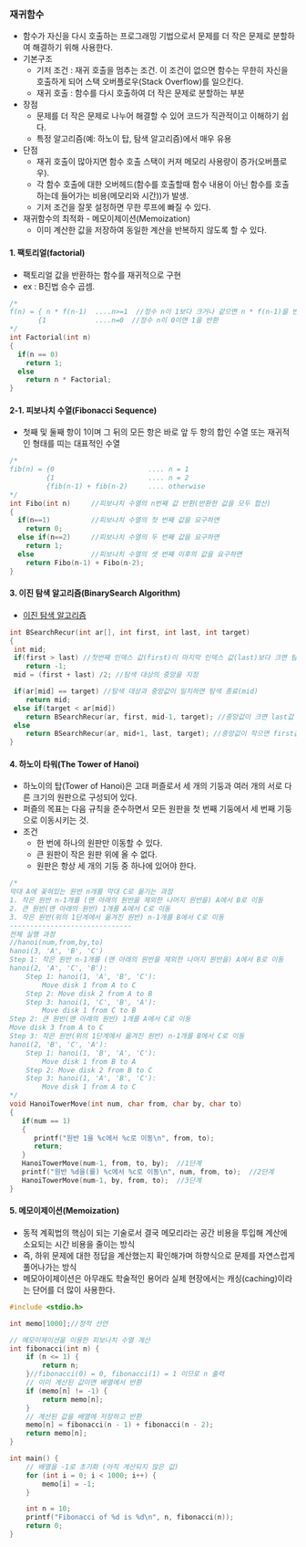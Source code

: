 ### 재귀함수
* 함수가 자신을 다시 호출하는 프로그래밍 기법으로서 문제를 더 작은 문제로 분할하여 해결하기 위해 사용한다.
* 기본구조
  * 기저 조건 : 재귀 호출을 멈추는 조건. 이 조건이 없으면 함수는 무한히 자신을 호출하게 되어 스택 오버플로우(Stack Overflow)를 일으킨다.
  * 재귀 호출 : 함수를 다시 호출하여 더 작은 문제로 분할하는 부분
* 장점
  * 문제를 더 작은 문제로 나누어 해결할 수 있어 코드가 직관적이고 이해하기 쉽다.
  * 특정 알고리즘(예: 하노이 탑, 탐색 알고리즘)에서 매우 유용
* 단점
  * 재귀 호출이 많아지면 함수 호출 스택이 커져 메모리 사용량이 증가(오버플로우).
  * 각 함수 호출에 대한 오버헤드(함수를 호출할때 함수 내용이 아닌 함수를 호출하는데 들어가는 비용(메모리와 시간))가 발생.
  * 기저 조건을 잘못 설정하면 무한 루프에 빠질 수 있다.
* 재귀함수의 최적화 - 메모이제이션(Memoization)
  * 이미 계산한 값을 저장하여 동일한 계산을 반복하지 않도록 할 수 있다.

#### 1. 팩토리얼(factorial)
* 팩토리얼 값을 반환하는 함수를 재귀적으로 구현
* ex : B진법 승수 곱셈.

```cpp
/*
f(n) = { n * f(n-1)  ....n>=1  //정수 n이 1보다 크거나 같으면 n * f(n-1)을 반환
       {1            ....n=0  //정수 n이 0이면 1을 반환
*/
int Factorial(int n)
{
  if(n == 0)
    return 1;
  else
    return n * Factorial;
}
```
 
#### 2-1. 피보나치 수열(Fibonacci Sequence)
* 첫째 및 둘째 항이 1이며 그 뒤의 모든 항은 바로 앞 두 항의 합인 수열 또는 재귀적인 형태를 띠는 대표적인 수열

```cpp
/*
fib(n) = {0                       .... n = 1
         {1                       .... n = 2
         {fib(n-1) + fib(n-2)     .... otherwise
*/
int Fibo(int n)     //피보나치 수열의 n번째 값 반환(반환한 값을 모두 합산)
{
  if(n==1)          //피보나치 수열의 첫 번째 값을 요구하면
    return 0;
  else if(n==2)     //피보나치 수열의 두 번째 값을 요구하면
    return 1;
  else              //피보나치 수열의 셋 번째 이후의 값을 요구하면
    return Fibo(n-1) + Fibo(n-2);
}
```


#### 3. 이진 탐색 알고리즘(BinarySearch Algorithm)
* [이진 탐색 알고리즘](https://github.com/YouAndMeToo3323/TIL/blob/main/%EC%9E%90%EB%A3%8C%EA%B5%AC%EC%A1%B0/learn/%EC%9E%90%EB%A3%8C%EA%B5%AC%EC%A1%B0%EC%99%80_%EC%95%8C%EA%B3%A0%EB%A6%AC%EC%A6%98.md#2-2-%EC%9D%B4%EC%A7%84-%ED%83%90%EC%83%89-%EC%95%8C%EA%B3%A0%EB%A6%AC%EC%A6%98binary-search-algorithm)
```cpp
int BSearchRecur(int ar[], int first, int last, int target)
{
 int mid;
 if(first > last) //첫번째 인덱스 값(first)이 마지막 인덱스 값(last)보다 크면 탐색 실패(-1)
    return -1;
 mid = (first + last) /2; //탐색 대상의 중앙을 지정

 if(ar[mid] == target) //탐색 대상과 중앙값이 일치하면 탐색 종료(mid)
    return mid;
 else if(target < ar[mid])
    return BSearchRecur(ar, first, mid-1, target); //중앙값이 크면 last값 수정
 else
    return BSearchRecur(ar, mid+1, last, target); //중앙값이 작으면 first값 수정
}
```

#### 4. 하노이 타워(The Tower of Hanoi)
* 하노이의 탑(Tower of Hanoi)은 고대 퍼즐로서 세 개의 기둥과 여러 개의 서로 다른 크기의 원판으로 구성되어 있다.
* 퍼즐의 목표는 다음 규칙을 준수하면서 모든 원판을 첫 번째 기둥에서 세 번째 기둥으로 이동시키는 것.
* 조건
  * 한 번에 하나의 원판만 이동할 수 있다.
  * 큰 원판이 작은 원판 위에 올 수 없다.
  * 원판은 항상 세 개의 기둥 중 하나에 있어야 한다.

```cpp
/*
막대 A에 꽂혀있는 원반 n개를 막대 C로 옮기는 과정
1. 작은 원반 n-1개를 (맨 아래의 원반을 제외한 나머지 원반을) A에서 B로 이동
2. 큰 원반(맨 아래의 원반) 1개를 A에서 C로 이동
3. 작은 원반(위의 1단계에서 옮겨진 원반) n-1개를 B에서 C로 이동
------------------------------
전체 실행 과정
//hanoi(num,from,by,to)
hanoi(3, 'A', 'B', 'C')
Step 1: 작은 원반 n-1개를 (맨 아래의 원반을 제외한 나머지 원반을) A에서 B로 이동
hanoi(2, 'A', 'C', 'B'):
    Step 1: hanoi(1, 'A', 'B', 'C'):
        Move disk 1 from A to C
    Step 2: Move disk 2 from A to B
    Step 3: hanoi(1, 'C', 'B', 'A'):
        Move disk 1 from C to B
Step 2: 큰 원반(맨 아래의 원반) 1개를 A에서 C로 이동
Move disk 3 from A to C
Step 3: 작은 원반(위의 1단계에서 옮겨진 원반) n-1개를 B에서 C로 이동
hanoi(2, 'B', 'C', 'A'):
    Step 1: hanoi(1, 'B', 'A', 'C'):
        Move disk 1 from B to A
    Step 2: Move disk 2 from B to C
    Step 3: hanoi(1, 'A', 'B', 'C'):
        Move disk 1 from A to C
*/
void HanoiTowerMove(int num, char from, char by, char to)
{
   if(num == 1)
   {
      printf("원반 1을 %c에서 %c로 이동\n", from, to);
      return;
   }
   HanoiTowerMove(num-1, from, to, by);  //1단계
   printf("원반 %d을(를) %c에서 %c로 이동\n", num, from, to);  //2단계
   HanoiTowerMove(num-1, by, from, to);  //3단계
}
```

#### 5. 메모이제이션(Memoization)
* 동적 계획법의 핵심이 되는 기술로서 결국 메모리라는 공간 비용을 투입해 계산에 소요되는 시간 비용을 줄이는 방식
* 즉, 하위 문제에 대한 정답을 계산했는지 확인해가며 하향식으로 문제를 자연스럽게 풀어나가는 방식
* 메모아이제이션은 아무래도 학술적인 용어라 실제 현장에서는 캐싱(caching)이라는 단어를 더 많이 사용한다.

```cpp
#include <stdio.h>

int memo[1000];//정적 선언

// 메모이제이션을 이용한 피보나치 수열 계산
int fibonacci(int n) {
    if (n <= 1) {
        return n;
    }//fibonacci(0) = 0, fibonacci(1) = 1 이므로 n 출력
    // 이미 계산된 값이면 배열에서 반환
    if (memo[n] != -1) {
        return memo[n];
    }
    // 계산된 값을 배열에 저장하고 반환
    memo[n] = fibonacci(n - 1) + fibonacci(n - 2);
    return memo[n];
}

int main() {
    // 배열을 -1로 초기화 (아직 계산되지 않은 값)
    for (int i = 0; i < 1000; i++) {
        memo[i] = -1;
    }

    int n = 10;
    printf("Fibonacci of %d is %d\n", n, fibonacci(n));
    return 0;
}
```












